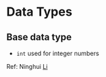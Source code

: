 # Data Types

## Base data type
- `int` used for integer numbers

  
Ref:
Ninghui [Li](datatypes/lecture/dataTypesWordEndians_Li.pdf)
